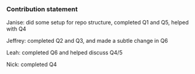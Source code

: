 ### Contribution statement

Janise: did some setup for repo structure, completed Q1 and Q5, helped with Q4

Jeffrey: completed Q2 and Q3, and made a subtle change in Q6

Leah: completed Q6 and helped discuss Q4/5

Nick: completed Q4
